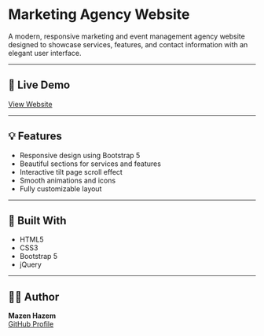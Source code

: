 # Marketing Agency Website

A modern, responsive marketing and event management agency website designed to showcase services, features, and contact information with an elegant user interface.

---

## 🚀 Live Demo

[View Website](https://imazen9.github.io/Marketing-Agency-Website/)

---

## 💡 Features

- Responsive design using Bootstrap 5  
- Beautiful sections for services and features  
- Interactive tilt page scroll effect  
- Smooth animations and icons  
- Fully customizable layout  

---

## 🧰 Built With

- HTML5  
- CSS3  
- Bootstrap 5  
- jQuery  

---

## 👨‍💻 Author

**Mazen Hazem**  
[GitHub Profile](https://github.com/IMazen9)
